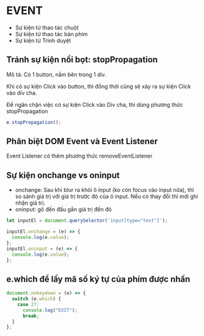 # EVENT

- Sự kiện từ thao tác chuột
- Sự kiện từ thao tác bàn phím
- Sự kiện từ Trình duyệt

## Tránh sự kiện nổi bọt: stopPropagation

Mô tả:
Có 1 button, nằm bên trong 1 div.

Khi có sự kiện Click vào button, thì đồng thời cũng sẽ xảy ra sự kiện Click vào div cha.

Để ngăn chặn việc có sự kiện Click vào Div cha, thì dùng phương thức stopPropagation

```js
e.stopPropagation();
```

## Phân biệt DOM Event và Event Listener

Event Listener có thêm phương thức removeEventListener

## Sự kiện onchange vs oninput

- onchange: Sau khi blur ra khỏi ô input (ko còn focus vào input nữa), thì so sánh giá trị với giá trị trước đó của ô input. Nếu có thay đổi thì mới ghi nhận giá trị.
- oninput: gõ đến đấu gắn giá trị đến đó

```js
let inputEl = document.querySelector('input[type="text"]');

inputEl.onchange = (e) => {
  console.log(e.value);
};
inputEl.oninput = (e) => {
  console.log(e.value);
};
```

## e.which để lấy mã số ký tự của phím được nhấn

```js
document.onkeydown = (e) => {
  switch (e.which) {
    case 27:
      console.log("EXIT");
      break;
  }
};
```
